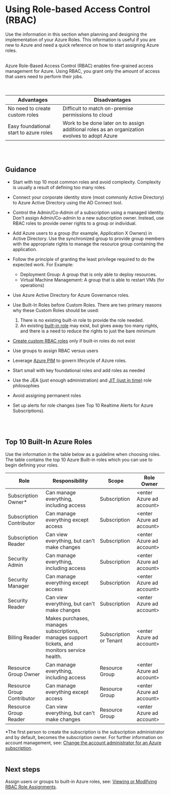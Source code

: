 # Using Role-based Access Control (RBAC) 
Use the information in this section when planning and designing the implementation of your Azure Roles. This information is useful if you are new to Azure and need a quick reference on how to start assigning Azure roles.
<br />
<br />

Azure Role-Based Access Control (RBAC) enables fine-grained access management for Azure. Using RBAC, you grant only the 
amount of access that users need to perform their jobs.  
<br />
<br />

| Advantages | Disadvantages|
| ------------- | -----------|
|No need to create custom roles | Difficult to match on-premise permissions to cloud|
|Easy foundational start to azure roles | Work to be done later on to assign additional roles as an organization evolves to adopt Azure 
<br />
<br />

## Guidance
- Start with top 10 most common roles and avoid complexity. Complexity is usually a result of defining too many roles. 

- Connect your corporate identity store (most commonly Active Directory) to Azure Active Directory using the AD Connect tool. 
- Control the Admin/Co-Admin of a subscription using a managed identity. Don't assign Admin/Co-admin to a new subscription 
owner. Instead, use RBAC roles to provide owner rights to a group or individual. 
- Add Azure users to a group (for example, Application X Owners) in Active Directory. Use the synchronized group to provide 
group members with the appropriate rights to manage the resource group containing the application. 
- Follow the principle of granting the least privilege required to do the expected work. For Example:
   - Deployment Group: A group that is only able to deploy resources. 
   - Virtual Machine Management: A group that is able to restart VMs (for operations) 
- Use Azure Active Directory for Azure Governance roles. 
- Use Built-In Roles before Custom Roles. There are two primary reasons why these Custom Roles should be used: 
   1. There is no existing built-in role to provide the role needed. 
   2. An existing [built-in role](https://docs.microsoft.com/en-us/azure/role-based-access-control/built-in-roles) may exist, but gives away too many rights, and there is a need to reduce the rights to just the 
bare minimum 
- [Create custom RBAC roles](https://docs.microsoft.com/en-us/azure/role-based-access-control/custom-roles) only if built-in roles do not exist 
- Use groups to assign RBAC versus users 
- Leverage [Azure PIM](https://docs.microsoft.com/en-us/azure/active-directory/active-directory-privileged-identity-management-how-to-add-role-to-user?toc=%2fazure%2factive-directory%2fprivileged-identity-management%2ftoc.json) to govern lifecycle of Azure roles. 
- Start small with key foundational roles and add roles as needed 
- Use the JEA (just enough administration) and [JIT (just in time)](https://docs.microsoft.com/en-us/azure/security-center/security-center-just-in-time#using-just-in-time-access) role philosophies 
- Avoid assigning permanent roles 
- Set up alerts for role changes (see Top 10 Realtime Alerts for Azure Subscriptions).  
<br />
<br />

## Top 10 Built-In Azure Roles 
Use the information in the table below as a guideline when choosing roles. The table contains the top 10 Azure Built-in 
roles which you can use to begin defining your roles. 

   | __Role__ | __Responsibility__ |__Scope__ |__Role Owner__ |
   |------------------------------|----------------------------|----------------------------|----------------------------|
   | Subscription Owner*   | Can manage everything, including access    | Subscription   | \<enter Azure ad account\>   | 
   | Subscription Contributor    | Can manage everything except access  |  Subscription    | \<enter Azure ad account\>   | 
   | Subscription Reader | Can view everything, but can't make changes   |  Subscription  | \<enter Azure ad account\>   | 
   | Security Admin    | Can manage everything, including access  | Subscription  |  \<enter Azure ad account\>   |  
   | Security Manager   | Can manage everything except access  |  Subscription   | \<enter Azure ad account\>   | 
   | Security Reader   | Can view everything, but can't make changes  |  Subscription   | \<enter Azure ad account\>   | 
   | Billing Reader   | Makes purchases, manages subscriptions, manages support tickets, and monitors service health.  |  Subscription or Tenant  | \<enter Azure ad account\> | 
   | Resource Group Owner    | Can manage everything, including access   |  Resource Group   | \<enter Azure ad account\>  | 
   | Resource Group Contributor  | Can manage everything except access |  Resource Group   | \<enter Azure ad account\>   | 
   | Resource Group Reader    | Can view everything, but can't make changes  |  Resource Group  | \<enter Azure ad account\>   | 

\*The first person to create the subscription is the subscription administrator and by default, becomes the subscription owner. For further information on account management, see: [Change the account administrator for an Azure subscription](https://docs.microsoft.com/en-us/azure/billing/billing-add-change-azure-subscription-administrator#limits). 
<br />
<br />

## Next steps 
Assign users or groups to built-in Azure roles, see:  [Viewing or Modifying RBAC Role Assignments](https://github.com/alvarovitta/Enrollment-and-Subscription/blob/master/6.1-Viewing-or-Modifying-RBAC-Role-Assignments.md). 

